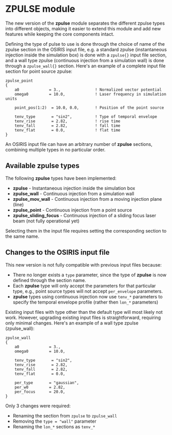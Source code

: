 # ZPULSE module

The new version of the **zpulse** module separates the different zpulse types into different objects, making it easier to extend this module and add new features while keeping the core components intact.

Defining the type of pulse to use is done through the choice of name of the zpulse section in the OSIRIS input file, e.g. a standard zpulse (instantaneous injection inside the simulation box) is done with a `zpulse{}` input file section, and a wall type zpulse (continuous injection from a simulation wall) is done through a `zpulse_wall{}` section. Here's an example of a complete input file section for point source zpulse:

```
zpulse_point
{
	a0             = 3.,               ! Normalized vector potential
	omega0         = 10.0,             ! Laser frequency in simulation units

	point_pos(1:2)  = 10.0, 0.0,       ! Position of the point source

	tenv_type       = "sin2",          ! Type of temporal envelope
	tenv_rise       = 2.82,            ! rise time
	tenv_fall       = 2.82,            ! fall time
	tenv_flat       = 0.0,             ! flat time
}
```

An OSIRIS input file can have an arbitrary number of **zpulse** sections, combining multiple types in no particular order.

## Available zpulse types

The following **zpulse** types have been implemented:

* **zpulse** - Instantaneous injection inside the simulation box
* **zpulse\_wall** - Continuous injection from a simulation wall
* **zpulse\_mov\_wall** - Continuous injection from a moving injection plane (line)
* **zpulse\_point** - Continuous injection from a point source
* **zpulse\_sliding\_focus** - Continuous injection of a sliding focus laser beam (not fully operational yet)

Selecting them in the input file requires setting the corresponding section to the same name.

## Changes to the OSIRIS input file

This new version is not fully compatible with previous input files because:

* There no longer exists a `type` parameter, since the type of **zpulse** is now defined through the section name.
* Each **zpulse** type will only accept the parameters for that particular type, e.g., point source types will not accept `per_envelope` parameters.
* **zpulse** types using continuous injection now use `tenv_*` parameters to specify the temporal envelope profile (rather then `lon_*` parameters)

Existing input files with type other than the default type will most likely not work. However, upgrading existing input files is straightforward, requiring only minimal changes. Here's an example of a wall type zpulse (zpulse_wall):

```
zpulse_wall
{
	a0             = 3.,
	omega0         = 10.0,

	tenv_type       = "sin2",
	tenv_rise       = 2.82,
	tenv_fall       = 2.82,
	tenv_flat       = 0.0,

	per_type       = "gaussian",
	per_w0         = 2.82,
	per_focus      = 20.0,
}
```

Only 3 changes were required:

* Renaming the section from `zpulse` to `zpulse_wall`
* Removing the `type = "wall"` parameter
* Renaming the `lon_*` sections as `tenv_*`
